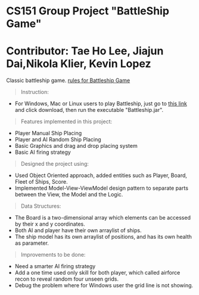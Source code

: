 # CS151 Group Project "BattleShip Game"
# Contributor: Tae Ho Lee, Jiajun Dai,Nikola Klier, Kevin Lopez
Classic battleship game. [rules for Battleship Game](https://en.wikipedia.org/wiki/Battleship_(game))
> Instruction:
* For Windows, Mac or Linux users to play Battleship, just go to [this link](https://github.com/Lee-Taeho/BattleShip/blob/fixed2/Battleship.jar) and click download, then run the executable "Battleship.jar".

> Features implemented in this project:
* Player Manual Ship Placing
* Player and AI Random Ship Placing
* Basic Graphics and drag and drop placing system
* Basic AI firing strategy

> Designed the project using:
* Used Object Oriented approach, added entities such as Player, Board, Fleet of Ships, Score.
* Implemented Model-View-ViewModel design pattern to separate parts between the View, the Model and the Logic.

> Data Structures:
* The Board is a two-dimensional array which elements can be accessed by their x and y coordinates.
* Both AI and player have their own arraylist of ships.
* The ship model has its own arraylist of positions, and has its own health as parameter.

> Improvements to be done:
* Need a smarter AI firing strategy
* Add a one time used only skill for both player, which called airforce recon to reveal random four unseen grids.
* Debug the problem where for Windows user the grid line is not showing.
